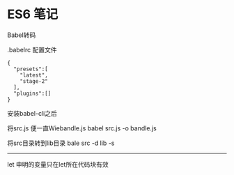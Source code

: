 # ES6 笔记

Babel转码 

.babelrc 配置文件  

	{
	  "presets":[
	    "latest",
	    "stage-2"
	  ],
	  "plugins":[]
	}

安装babel-cli之后  

将src.js 便一直Wiebandle.js
babel src.js -o bandle.js

将src目录转到lib目录
bale src -d lib -s

***
let 申明的变量只在let所在代码块有效  
